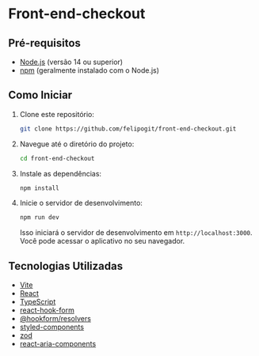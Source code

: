 # Front-end-checkout

## Pré-requisitos

- [Node.js](https://nodejs.org/) (versão 14 ou superior)
- [npm](https://www.npmjs.com/) (geralmente instalado com o Node.js)

## Como Iniciar

1. Clone este repositório:

    ```bash
    git clone https://github.com/felipogit/front-end-checkout.git
    ```

2. Navegue até o diretório do projeto:

    ```bash
    cd front-end-checkout
    ```

3. Instale as dependências:

    ```bash
    npm install
    ```

4. Inicie o servidor de desenvolvimento:

    ```bash
    npm run dev
    ```

   Isso iniciará o servidor de desenvolvimento em `http://localhost:3000`. Você pode acessar o aplicativo no seu navegador.


## Tecnologias Utilizadas

- [Vite](https://vitejs.dev/)
- [React](https://reactjs.org/)
- [TypeScript](https://www.typescriptlang.org/)
- [react-hook-form](https://react-hook-form.com/)
- [@hookform/resolvers](https://react-hook-form.com/resolvers/zod)
- [styled-components](https://styled-components.com/)
- [zod](https://zod.dev/)
- [react-aria-components](https://react-spectrum.adobe.com/react-aria/index.html)




